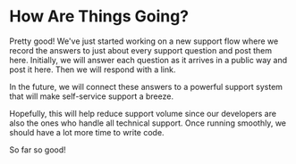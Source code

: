 # How Are Things Going?

Pretty good! We've just started working on a new support flow where we record the answers to just about every support question and post them here. Initially, we will answer each question as it arrives in a public way and post it here. Then we will respond with a link.

In the future, we will connect these answers to a powerful support system that will make self-service support a breeze.

Hopefully, this will help reduce support volume since our developers are also the ones who handle all technical support. Once running smoothly, we should have a lot more time to write code.

So far so good!

